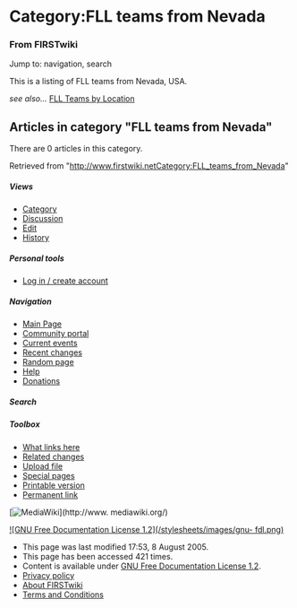 # Category:FLL teams from Nevada

### From FIRSTwiki

Jump to: navigation, search

This is a listing of FLL teams from Nevada, USA.

_see also..._ [FLL Teams by Location](FLL_Teams_by_Location "FLL
Teams by Location" )

  

## Articles in category "FLL teams from Nevada"

There are 0 articles in this category.

Retrieved from
"<http://www.firstwiki.netCategory:FLL_teams_from_Nevada>"

##### Views

  * [Category](Category:FLL_teams_from_Nevada)
  * [Discussion](/index.php?title=Category_talk:FLL_teams_from_Nevada&action=edit)
  * [Edit](/index.php?title=Category:FLL_teams_from_Nevada&action=edit)
  * [History](/index.php?title=Category:FLL_teams_from_Nevada&action=history)

##### Personal tools

  * [Log in / create account](/index.php?title=Special:Userlogin&returnto=Category:FLL_teams_from_Nevada)

[](Main_Page "Main Page" )

##### Navigation

  * [Main Page](Main_Page)
  * [Community portal](FIRSTwiki:Community_portal)
  * [Current events](Current_events)
  * [Recent changes](Special:Recentchanges)
  * [Random page](Special:Random)
  * [Help](Help:Contents)
  * [Donations](FIRSTwiki:Site_support)

##### Search



##### Toolbox

  * [What links here](Special:Whatlinkshere/Category:FLL_teams_from_Nevada)
  * [Related changes](Special:Recentchangeslinked/Category:FLL_teams_from_Nevada)
  * [Upload file](Special:Upload)
  * [Special pages](Special:Specialpages)
  * [Printable version](/index.php?title=Category:FLL_teams_from_Nevada&printable=yes)
  * [Permanent link](/index.php?title=Category:FLL_teams_from_Nevada&oldid=40624)

[![MediaWiki](/skins/common/images/poweredby_mediawiki_88x31.png)](http://www.
mediawiki.org/)

[![GNU Free Documentation License 1.2](/stylesheets/images/gnu-
fdl.png)](http://www.gnu.org/copyleft/fdl.html)

  * This page was last modified 17:53, 8 August 2005.
  * This page has been accessed 421 times.
  * Content is available under [GNU Free Documentation License 1.2](http://www.gnu.org/copyleft/fdl.html "http://www.gnu.org/copyleft/fdl.html" ).
  * [Privacy policy](FIRSTwiki:Privacy_policy "FIRSTwiki:Privacy policy" )
  * [About FIRSTwiki](FIRSTwiki:About "FIRSTwiki:About" )
  * [Terms and Conditions](FIRSTwiki:Terms_and_conditions "FIRSTwiki:Terms and conditions" )

